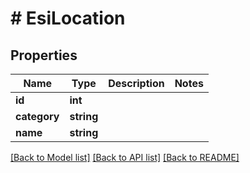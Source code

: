 # # EsiLocation

## Properties

Name | Type | Description | Notes
------------ | ------------- | ------------- | -------------
**id** | **int** |  | 
**category** | **string** |  | 
**name** | **string** |  | 

[[Back to Model list]](../../README.md#documentation-for-models) [[Back to API list]](../../README.md#documentation-for-api-endpoints) [[Back to README]](../../README.md)



